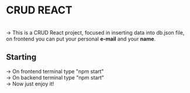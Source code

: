 <h1>CRUD REACT</h1>
<br>
-> This is a CRUD React project, focused in inserting data into db.json 
file, on frontend you can put your personal <strong>e-mail</strong> and your <strong>name</strong>.

<h2>Starting</h2>

-> On frontend terminal type "npm start" <br>
-> On backend terminal type "npm start" <br>
-> Now just enjoy it! <br>


